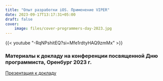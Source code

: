 ```yaml
---
title: "Опыт разработки iOS. Применение VIPER"
date: 2023-09-17T13:17:31+05:00
draft: false
cover:
    image: files/cover-programmers-day-2023.jpg
---
```

{{< youtube "-RqNPshitEQ?si=Mfe1rdtyHAQ9zmMx" >}}

### Материалы к докладу на конференции посвященной Дню программиста, Оренбург 2023 г.

[Презентация к докладу](files/viper-programmers-day-2023.pdf)


